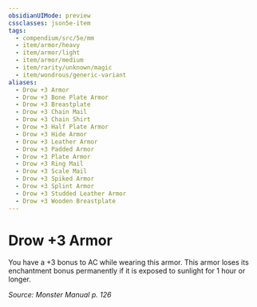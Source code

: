 ```yaml
---
obsidianUIMode: preview
cssclasses: json5e-item
tags:
  - compendium/src/5e/mm
  - item/armor/heavy
  - item/armor/light
  - item/armor/medium
  - item/rarity/unknown/magic
  - item/wondrous/generic-variant
aliases:
  - Drow +3 Armor
  - Drow +3 Bone Plate Armor
  - Drow +3 Breastplate
  - Drow +3 Chain Mail
  - Drow +3 Chain Shirt
  - Drow +3 Half Plate Armor
  - Drow +3 Hide Armor
  - Drow +3 Leather Armor
  - Drow +3 Padded Armor
  - Drow +3 Plate Armor
  - Drow +3 Ring Mail
  - Drow +3 Scale Mail
  - Drow +3 Spiked Armor
  - Drow +3 Splint Armor
  - Drow +3 Studded Leather Armor
  - Drow +3 Wooden Breastplate
---
```

# Drow +3 Armor


You have a +3 bonus to AC while wearing this armor. This armor loses its enchantment bonus permanently if it is exposed to sunlight for 1 hour or longer.

*Source: Monster Manual p. 126*
